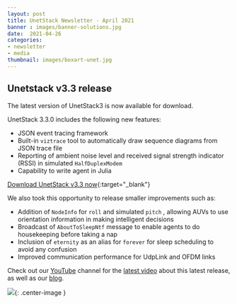 ```yaml
---
layout: post
title: UnetStack Newsletter - April 2021
banner : images/banner-solutions.jpg
date:  2021-04-26
categories:
- newsletter
- media
thumbnail: images/boxart-unet.jpg
---
```

## Unetstack v3.3 release

The latest version of UnetStack3 is now available for download.


UnetStack 3.3.0 includes the following new features:

- JSON event tracing framework
- Built-in `viztrace` tool to automatically draw sequence diagrams from JSON trace file
- Reporting of ambient noise level and received signal strength indicator (RSSI) in simulated `HalfDuplexModem`
- Capability to write agent in Julia


[Download UnetStack v3.3 now](https://unetstack.net/#downloads){:target="_blank"}


We also took this opportunity to release smaller improvements such as:

- Addition of  `NodeInfo`  for `roll` and simulated `pitch` , allowing AUVs to use orientation information in making intelligent decisions
- Broadcast of  `AboutToSleepNtf` message to enable agents to do housekeeping before taking a nap
- Inclusion of  `eternity`  as an alias for  `forever` for sleep scheduling to avoid any confusion
- Improved communication performance for UdpLink and OFDM links

Check out our [YouTube](https://www.youtube.com/channel/UCnwSva23AuUCFPqgI0kPvdw) channel for the [latest video](https://www.youtube.com/watch?v=H1522Aa1UuY) about this latest release, as well as our [blog](https://blog.unetstack.net/whats-new-in-UnetStack-3.3).



![]({{site.baseurl}}/images/pulse-YouTube-UnetStack-3.3.jpeg){: .center-image  }
